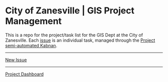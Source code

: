# City of Zanesville | GIS Project Management

This is a repo for the project/task list for the GIS Dept at the City of Zanesville. Each [issue](https://github.com/zanesville/gis-projects/issues) is an individual task, managed through the [Project semi-automated Kabnan](https://github.com/zanesville/gis-projects/projects/2). 

----

[New Issue](https://github.com/zanesville/gis-projects/issues/new)

---

[Project Dashboard](https://github.com/zanesville/gis-projects/projects/2)
